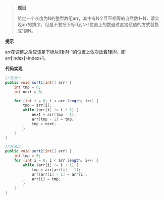 > **题目**
>
> 给定一个长度为N的整型数组arr，其中有N个互不相等的自然数1~N，请实现arr的排序，但是不要把下标0到N-1位置上的数通过直接赋值的方式替换成1到N。

**提示**

arr在调整之后应该是下标从0到N-1的位置上依次放着1到N，即arr[index]=index+1。

**代码实现**

```java
//方法一
public void sort1(int[] arr) {
    int tmp = 0;
    int next = 0;

    for (int i = 0; i < arr.length; i++) {
        tmp = arr[i];
        while (arr[i] != i + 1) {
            next = arr[tmp - 1];
            arr[tmp - 1] = tmp;
            tmp = next;
        }
    }
}

//方法二
public void sort2(int[] arr) {
    int tmp = 0;
    for (int i = 0; i < arr.length; i++) {
        while (arr[i] != i + 1) {
            tmp = arr[arr[i] - 1];
            arr[arr[i] - 1] = arr[i];
            arr[i] = tmp;
        }
    }
}
```

